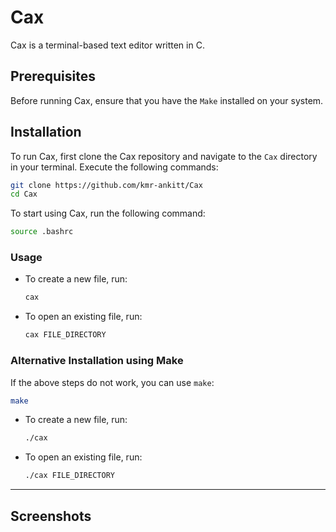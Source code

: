 
# Cax

Cax is a terminal-based text editor written in C.


## Prerequisites

Before running Cax, ensure that you have the `Make` installed on your system.

## Installation

To run Cax, first clone the Cax repository and navigate to the `Cax` directory in your terminal. Execute the following commands:

```bash
git clone https://github.com/kmr-ankitt/Cax
cd Cax
```

To start using Cax, run the following command:

```bash
source .bashrc
```

### Usage

- To create a new file, run:
  
  ```bash
  cax
  ```

- To open an existing file, run:
  
  ```bash
  cax FILE_DIRECTORY
  ```

### Alternative Installation using Make

If the above steps do not work, you can use `make`:

```bash
make
```

- To create a new file, run:
  
  ```bash
  ./cax 
  ```

- To open an existing file, run:
  
  ```bash
  ./cax FILE_DIRECTORY
  ```

--- 
## Screenshots

